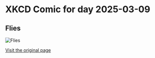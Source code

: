 
# XKCD Comic for day 2025-03-09

## Flies

![Flies](https://imgs.xkcd.com/comics/flies.png "I don't know about houseflies, but we definitely caught a lot of fruit flies with our vinegar bowl.  Hooray science!")

[Visit the original page](https://xkcd.com/357/)
